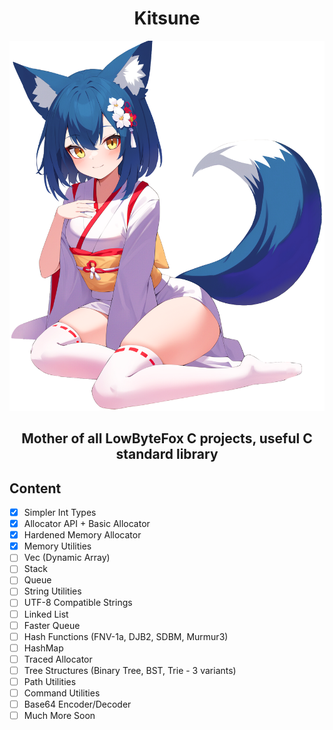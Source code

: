 <h1 align="center">Kitsune</h1>

<p align="center">
<img width="512" src="./character.png" />
</p>
<h3 align="center" style="font-size: 150%;">Mother of all LowByteFox C projects, useful C standard library</h3>

## Content
- [x] Simpler Int Types
- [x] Allocator API + Basic Allocator
- [x] Hardened Memory Allocator
- [x] Memory Utilities
- [ ] Vec (Dynamic Array)
- [ ] Stack
- [ ] Queue
- [ ] String Utilities
- [ ] UTF-8 Compatible Strings
- [ ] Linked List
- [ ] Faster Queue
- [ ] Hash Functions (FNV-1a, DJB2, SDBM, Murmur3)
- [ ] HashMap
- [ ] Traced Allocator
- [ ] Tree Structures (Binary Tree, BST, Trie - 3 variants)
- [ ] Path Utilities
- [ ] Command Utilities
- [ ] Base64 Encoder/Decoder
- [ ] Much More Soon
